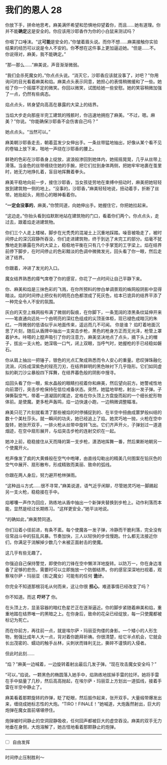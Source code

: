 # 我们的恩人 28

你放下手，拼命地思考。麻美满怀希望和恐惧地仰望着你，而且......她有道理。你并不能**确定**这是安全的。你应该用沙耶香作为你的小白鼠来测试吗？

你咽了口唾沫。“这**可能**是安全的，”你皱着眉头说。而你不想......麻美接触你实验结果的经历可以说是令人不安的。你**不**想在这件事上更加逼迫她。“但是......不。你说得对，麻美，我不能确定。”

“那—那么......”麻美说，声音渐渐微弱。

“我们会杀死魔女的，”你点点头说。“消灭它，沙耶香应该就没事了，对吧？”你用询问的目光看着麻美和焰。麻美点头表示同意，她担心的表情稍微缓和了一些。她给了你一个摇摆不定的微笑。你回以微笑，试图给她一些安慰。她的笑容稍微加强了一点，仍然有些病态。

焰点点头，转身望向高高在暴露的大梁上的结界。

当焰大步走向那座半完工建筑的残骸时，你迅速地拥抱了麻美。“不过，嗯。麻美？”你说。“你能确保沙耶香不会伤害自己吗？”

她点点头。“当然可以。”

麻美朝沙耶香走去，朝着蓝发少女伸出手。一条丝带猛地抽出，好像从某个看不见的卷轴上放下来，啪地一声绕在沙耶香的腰上。

鲜艳的色彩在沙耶香身上绽放，波浪般渗回到她体内，她摇摇晃晃，几乎从丝带上滑落。当金色的丝带缠绕住她的手腕，把它们拉到身体两侧，把她牢牢地裹在茧里时，她无力地挣扎着，盲目地挥舞着拳头。

麻美平稳地向前一步，接住沙耶香，当女孩徒劳地在束缚中扭动时，麻美把她轻轻放到建筑物一侧的地上。“没事的，沙耶香，”麻美轻轻地说，扭动着手，折断了丝带。她抬起头，用担心的眼神看着你。

“**一定会没事的**，麻美，”你赞同道，向她伸出手。她握住它，你把她拉起来。

“这边走。”你抬头看到焰默默地站在建筑物的门口，看着你们两个。你点点头，走过去，跟着焰走进建筑物。

你们三个人走上楼梯，脚步在光秃秃的混凝土上沉重地踩踏。噪音被吸走了，被时间停止的深沉寂静所吞没，你们走进建筑物，终于到达了未完工的部分。焰毫不犹豫地走到暴露在外的大梁上，稳稳地平衡在只有几个手掌宽的工字梁上。焰在结界前停下脚步，在时间停止的色彩黯淡的色调中微微发光，回头看了你一眼，然后走进了结界。

你跟着，冲进了发光的入口。

魔女结界熟悉的瘴气席卷了你的感官，你花了一点时间让自己平静下来。

你、麻美和焰是三抹色彩的飞溅，在你所预料的惨白单调景观的蛛网般阴影中显得暗淡。焰的时间停止把仅有的明亮白色都泄成了死灰色，给本已诡异的结界平添了一种完全令人不安的氛围。

灰白的天空上蛛网般布满了微弱的裂痕，在你脚下，一条宽阔的漆黑条纹延伸开来——笔直通向远处一个由明亮的深红色组成的尖顶圣体柜，现已褪色成暗沉的朱红。一阵微弱的低语似乎从地面传来，遥远而几不可闻。
你是谁？
焰盯着地面沉思了片刻，随后从盾牌中抽出一支突击步枪，黑色的枪身方正而无光泽，枪管上罩着护木。咔嗒的上膛声吸引了你的注意力，麻美坚决地点了点头，摘下头上的帽子，拔出一支火枪。她深吸一口气，闭上双眼，当呼气时，她握枪的手已经稳如磐石。

你从肩上抽出一把锤子，银色的光点汇聚成熟悉而令人安心的重量。悲叹弹珠融化流淌，闪烁成深紫色的锃亮刀刃，在结界鲜明的黑色映衬下几乎隐形。它们如同虚拟的剃刀沙尘暴般四下挥舞，在结界暮色般的阴影中搜寻。

焰回头看了你一眼，紫水晶般的眼睛扫视着你和麻美，然后望向前方。她警戒性地向前潜行，突击步枪保持在低位戒备状态。突然，她猛地举枪，射出一发子弹。子弹撕裂空气，带着一道凝固的尾迹，定格在你头顶上方盘旋而起的一个细长蛇形物体前。是使魔。更多枪声轰鸣，焰一边快速小跑，一边稍微调整瞄准。

麻美只花了片刻就看清了那些被焰的时停捕捉到的、在半空中扭曲成噩梦般纠结的数十个美杜莎头。就一瞬间的功夫，她已经追上了焰。她灵巧地一抛，火枪在空中旋转，她张开双手，一排火枪从丝带中旋转飞出。它们齐声开火，子弹划过一道道烟迹，在空中扇形展开，与焰突击步枪的连射交织在一起。

她冲上前，稳稳接住从天而降的第一支步枪，潇洒地挥舞一番，然后果断地朝另一个使魔开火。

枪声像发了疯的大黄蜂般在空气中咆哮，由直线勾勒出的精美几何图案在铅灰色的空气中展开、扇形散布，形成精致而美丽、致命的弧线。

你跟在两人身后，努力避开枪林弹雨。

“这种战斗方式……很不寻常，”麻美说道，语气近乎闲聊，尽管她灵巧地一脚踢起另一支火枪，稳稳接在手中。

焰嘟囔一声作为回应，熟练地从盾中抽出一个新弹夹替换到步枪上。动作利落而本能，显然是经过长期练习。“这样更安全，”她平淡地说。

“的确如此，”麻美赞同道。

你们沿着小径前进，有条不紊。每个使魔各一发子弹，冷静而干脆利落，完全没有往常战斗中的狂乱风暴。节奏加快，三人以轻快的步伐慢跑。什么都无法接近你们，你满足于消解掉少数几个未被正面射击的使魔。

这几乎有些无趣了。

你强迫自己保持警觉，即使你的刀锋在空中懒洋洋地旋转。以防万一，你在身边准备了足够的悲伤，需要时可以立即施放一个防御结界。你的感官深深地扫视着，观察埃尔萨・玛丽亚（影之魔女）可能有的任何 **诡计**。

你完全不知道那根羽毛从何而来，这让你很 **担心**。难道事情已经改变了吗？

你不知道。而这 **吓坏了** 你。

在头顶上方，显圣容器的暗红色星芒正在逐渐逼近。你的脚步紧随着麻美和焰，重重地踏在结界唯一的黑暗之上。在你身后，致命的花朵已经绽放，每一只使魔都被标记为死亡。

而在你前方，再往前一点，就是埃尔萨・玛丽亚佝偻的身影。一个矮小的人形生物，勉强比成年人大一点，背对着你跪拜祈祷。你很清楚，给它半点机会，它就会长出茂密的、蠕动的触手丛林，尖刺状而锋利无比，撕碎不谨慎的入侵者。

但此时此刻……

“焰？”麻美一边喊着，一边旋转着射出最后几发子弹。“现在攻击魔女安全吗？”

“可以，”焰说。一颗黑色的椭圆落入她手中，焰熟练地拔掉手雷的拉环。她将手雷在手中掂量了几秒，然后高高抛起，在埃尔萨・玛丽亚上方划出一道弧线，接着手雷在半空中静止了。

麻美看着那颗旋转的炸弹，眨了眨眼，然后振作起来，张开双手。大量缎带爆发出来，缠绕成她标志性的大炮。“TIRO！FINALE！”她喊道，大炮轰然射出，巨大的炮弹在魔女面前堪堪停住。

炮弹被时间静止的空洞寂静吸收，任何回声都被巨大的虚空吞没。麻美的双手无力地垂在身侧，大炮溶解了，她古怪地看着那颗静止的炮弹。

---

- [ ] 自由发挥

---

时间停止压制胜利～
